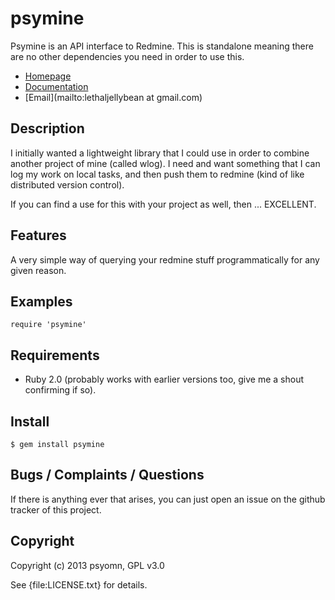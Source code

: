 # psymine

Psymine is an API interface to Redmine. This is standalone meaning there are
no other dependencies you need in order to use this.

* [Homepage](https://rubygems.org/gems/psymine)
* [Documentation](http://rubydoc.info/gems/psymine/frames)
* [Email](mailto:lethaljellybean at gmail.com)

## Description

I initially wanted a lightweight library that I could use in order to combine
another project of mine (called wlog). I need and want something that I can
log my work on local tasks, and then push them to redmine (kind of like 
distributed version control). 

If you can find a use for this with your project as well, then ... EXCELLENT.

## Features

A very simple way of querying your redmine stuff programmatically for any given
reason.

## Examples

    require 'psymine'

## Requirements

* Ruby 2.0 (probably works with earlier versions too, give me a shout 
confirming if so).

## Install

    $ gem install psymine

## Bugs / Complaints / Questions

If there is anything ever that arises, you can just open an issue on the github
tracker of this project.

## Copyright

Copyright (c) 2013 psyomn, GPL v3.0

See {file:LICENSE.txt} for details.

